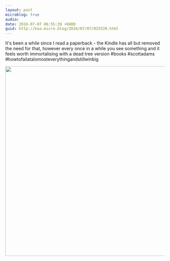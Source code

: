 ```yaml
---
layout: post
microblog: true
audio: 
date: 2016-07-07 06:55:39 +0400
guid: http://kaa.micro.blog/2016/07/07/025539.html
---
```

It's been a while since I read a paperback - the Kindle has all but removed the need for that, however every once in a while you see something and it feels worth immortalising with a dead tree version #books #scottadams #howtofailatalomosteverythingandstillwinbig

<img src="https://www.kaa.bz/uploads/2018/3a193ce170.jpg" width="600" height="600" />
